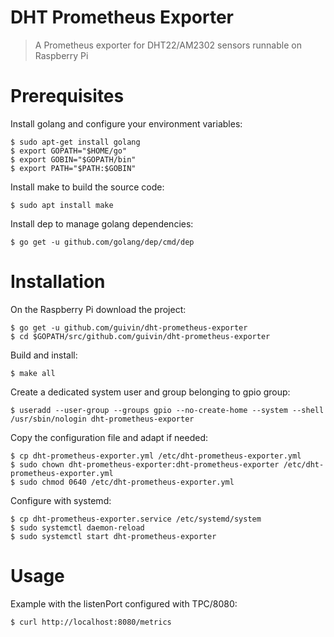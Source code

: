# DHT Prometheus Exporter
> A Prometheus exporter for DHT22/AM2302 sensors runnable on Raspberry Pi

# Prerequisites

Install golang and configure your environment variables:
```
$ sudo apt-get install golang
$ export GOPATH="$HOME/go"
$ export GOBIN="$GOPATH/bin"
$ export PATH="$PATH:$GOBIN"
```

Install make to build the source code:
```
$ sudo apt install make
```

Install dep to manage golang dependencies:
```
$ go get -u github.com/golang/dep/cmd/dep
```

# Installation

On the Raspberry Pi download the project:
```
$ go get -u github.com/guivin/dht-prometheus-exporter
$ cd $GOPATH/src/github.com/guivin/dht-prometheus-exporter
```

Build and install:
```
$ make all
```

Create a dedicated system user and group belonging to gpio group:
```
$ useradd --user-group --groups gpio --no-create-home --system --shell /usr/sbin/nologin dht-prometheus-exporter
```

Copy the configuration file and adapt if needed:
```
$ cp dht-prometheus-exporter.yml /etc/dht-prometheus-exporter.yml
$ sudo chown dht-prometheus-exporter:dht-prometheus-exporter /etc/dht-prometheus-exporter.yml
$ sudo chmod 0640 /etc/dht-prometheus-exporter.yml
```

Configure with systemd:
```
$ cp dht-prometheus-exporter.service /etc/systemd/system
$ sudo systemctl daemon-reload
$ sudo systemctl start dht-prometheus-exporter
```

# Usage

Example with the listenPort configured with TPC/8080:
```
$ curl http://localhost:8080/metrics
```
